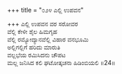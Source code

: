 +++
title = "೦೨೪ ಎಲ್ಲಿ ಉಪವನ"

+++
ಎಲ್ಲಿ ಉಪವನ ವರ ಸರೋವರ  
ವೆಲ್ಲಿ ಕೇಳೀ ಶೈಲ ಹಿಮಗೃಹ  
ವೆಲ್ಲಿ ರಮ್ಯೋದ್ಯಾನವೆಲ್ಲಿ ವಿಹಾರ ವನಭೂಮಿ   
ಅಲ್ಲಿಗಲ್ಲಿಗೆ ಹರಿದು ಮಾರುತಿ  
ವಲ್ಲಭೆಯ ರಮಿಸಿದನು ಚೌಪಟ   
ಮಲ್ಲ ಜನಿಸಿದ ಕಲಿ ಘಟೋತ್ಕಚನಾ ಹಿಡಿಂಬಿಯಲಿ     ॥24॥